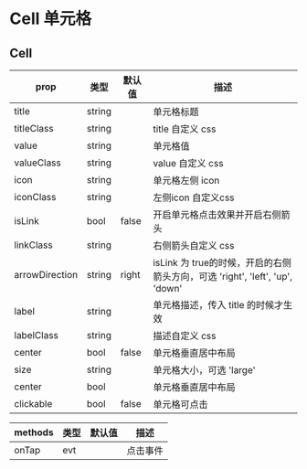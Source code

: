 # Cell 单元格

## Cell

|  prop   |  类型  |  默认值  | 描述 |
|  ----  | ----  |----  | ----  |
| title  | string |  | 单元格标题 |
| titleClass  | string |  | title 自定义 css |
| value  | string |  | 单元格值 |
| valueClass  | string |  | value 自定义 css |
| icon  | string |  | 单元格左侧 icon |
| iconClass  | string |  | 左侧icon 自定义css |
| isLink  | bool | false | 开启单元格点击效果并开启右侧箭头 |
| linkClass  | string |  | 右侧箭头自定义 css |
| arrowDirection  | string | right | isLink 为 true的时候，开启的右侧箭头方向，可选 'right', 'left', 'up', 'down' |
| label  | string |  | 单元格描述，传入 title 的时候才生效 |
| labelClass  | string |  | 描述自定义 css |
| center  | bool | false | 单元格垂直居中布局 |
| size  | string |  | 单元格大小，可选 'large' |
| center  | bool |  | 单元格垂直居中布局 |
| clickable  | bool | false | 单元格可点击 |


|  methods   |  类型  |  默认值  | 描述 |
|  ----  | ----  |----  | ----  |
| onTap  | evt |  | 点击事件 |